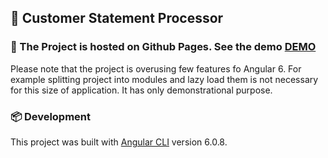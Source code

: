 ## 🚀️ Customer Statement Processor

### 🐙 The Project is hosted on Github Pages. See the demo [DEMO](https://github.com/angular/angular-cli)

Please note that the project is overusing few features fo Angular 6. For example splitting project into modules and lazy load them is not necessary for this size of application. It has only demonstrational purpose.



### 📦️ Development
This project was built with [Angular CLI](https://github.com/angular/angular-cli) version 6.0.8.